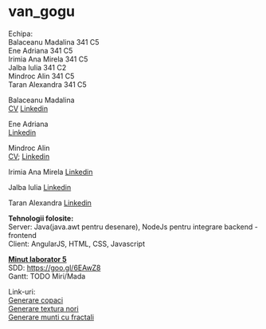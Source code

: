 # van_gogu  
Echipa:  
Balaceanu Madalina 341 C5  
Ene Adriana 341 C5  
Irimia Ana Mirela 341 C5  
Jalba Iulia 341 C2  
Mindroc Alin 341 C5   
Taran Alexandra 341 C5  


Balaceanu Madalina   
[CV](https://www.dropbox.com/s/vwo6fml8xs0p0cm/Balaceanu%20Madalina_CV.docx?dl=0)
[Linkedin](https://ro.linkedin.com/pub/madalina-balaceanu/109/719/2a)  

Ene Adriana        
[Linkedin](https://ro.linkedin.com/pub/adriana-ene/100/269/513)  

Mindroc Alin  
[CV](https://www.dropbox.com/s/1qj90kn7z7uc9iy/Resume.pdf?dl=0); 
[Linkedin](https://ro.linkedin.com/pub/alin-mindroc/96/4b0/2b8)

Irimia Ana Mirela
[Linkedin](https://ro.linkedin.com/in/ana-mirela-irimia-b33a7a105)

Jalba Iulia
[Linkedin](https://ro.linkedin.com/in/iulia-jalba-b8860010a)

Taran Alexandra 
[Linkedin](https://ro.linkedin.com/in/alextaran)

**Tehnologii folosite:**  
Server: Java(java.awt pentru desenare), NodeJs pentru integrare backend - frontend   
Client: AngularJS, HTML, CSS, Javascript  


**[Minut laborator 5](minut.txt)**  
SDD: https://goo.gl/6EAwZ8  
Gantt: TODO Miri/Mada  

Link-uri:  
[Generare copaci](http://www.jgallant.com/procedurally-generating-trees-with-space-colonization-algorithm-in-xna/)    
[Generare textura nori](http://lodev.org/cgtutor/randomnoise.html)    
[Generare munti cu fractali](http://nick-aschenbach.github.io/blog/2014/07/06/2d-fractal-terrain/)  

